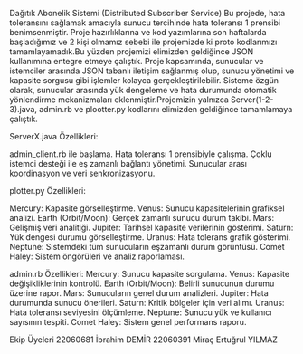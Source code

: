 Dağıtık Abonelik Sistemi (Distributed Subscriber Service)
Bu projede, hata toleransını sağlamak amacıyla sunucu tercihinde hata toleransı 1 prensibi benimsenmiştir.
Proje hazırlıklarına ve kod yazımlarına son haftalarda başladığımız ve 2 kişi olmamız sebebi ile projemizde ki proto kodlarımızı tamamlayamadık.Bu yüzden projemizi elimizden geldiğince JSON kullanımına entegre etmeye çalıştık.
Proje kapsamında, sunucular ve istemciler arasında JSON tabanlı iletişim sağlanmış olup, sunucu yönetimi ve kapasite sorgusu gibi işlemler kolayca gerçekleştirilebilir. 
Sisteme özgün olarak, sunucular arasında yük dengeleme ve hata durumunda otomatik yönlendirme mekanizmaları eklenmiştir.Projemizin yalnızca Server(1-2-3).java, admin.rb ve plootter.py kodlarını elimizden geldiğince tamamlamaya çalıştık.

ServerX.java Özellikleri:

admin_client.rb ile başlama.
Hata toleransı 1 prensibiyle çalışma.
Çoklu istemci desteği ile eş zamanlı bağlantı yönetimi.
Sunucular arası koordinasyon ve veri senkronizasyonu.

plotter.py Özellikleri:

Mercury: Kapasite görselleştirme.
Venus: Sunucu kapasitelerinin grafiksel analizi.
Earth (Orbit/Moon): Gerçek zamanlı sunucu durum takibi.
Mars: Gelişmiş veri analitiği.
Jupiter: Tarihsel kapasite verilerinin gösterimi.
Saturn: Yük dengesi durumu görselleştirme.
Uranus: Hata tolerans grafik gösterimi.
Neptune: Sistemdeki tüm sunucuların eşzamanlı durum görüntüsü.
Comet Haley: Sistem öngörüleri ve analiz raporlaması.

admin.rb Özellikleri:
Mercury: Sunucu kapasite sorgulama.
Venus: Kapasite değişikliklerinin kontrolü.
Earth (Orbit/Moon): Belirli sunucunun durumu üzerine rapor.
Mars: Sunucuların genel durum analizleri.
Jupiter: Hata durumunda sunucu önerileri.
Saturn: Kritik bölgeler için veri alımı.
Uranus: Hata toleransı seviyesini ölçümleme.
Neptune: Sunucu yük ve kullanıcı sayısının tespiti.
Comet Haley: Sistem genel performans raporu.

Ekip Üyeleri
22060681 İbrahim DEMİR
22060391 Miraç Ertuğrul YILMAZ 
